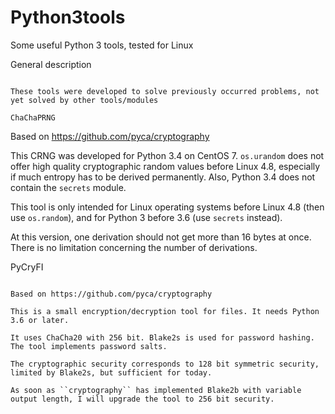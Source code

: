 Python3tools
============

Some useful Python 3 tools, tested for Linux

General description
~~~~~~~~~~

These tools were developed to solve previously occurred problems, not yet solved by other tools/modules

ChaChaPRNG
~~~~~~~~~~

Based on https://github.com/pyca/cryptography

This CRNG was developed for Python 3.4 on CentOS 7.
``os.urandom`` does not offer high quality cryptographic random values before Linux 4.8, especially if much entropy has to be derived permanently.
Also, Python 3.4 does not contain the ``secrets`` module.

This tool is only intended for Linux operating systems before Linux 4.8 (then use ``os.random``), and for Python 3 before 3.6 (use ``secrets`` instead).

At this version, one derivation should not get more than 16 bytes at once. There is no limitation concerning the number of derivations.

PyCryFI
~~~~~~~~

Based on https://github.com/pyca/cryptography

This is a small encryption/decryption tool for files. It needs Python 3.6 or later.

It uses ChaCha20 with 256 bit. Blake2s is used for password hashing. The tool implements password salts.

The cryptographic security corresponds to 128 bit symmetric security, limited by Blake2s, but sufficient for today. 

As soon as ``cryptography`` has implemented Blake2b with variable output length, I will upgrade the tool to 256 bit security.
